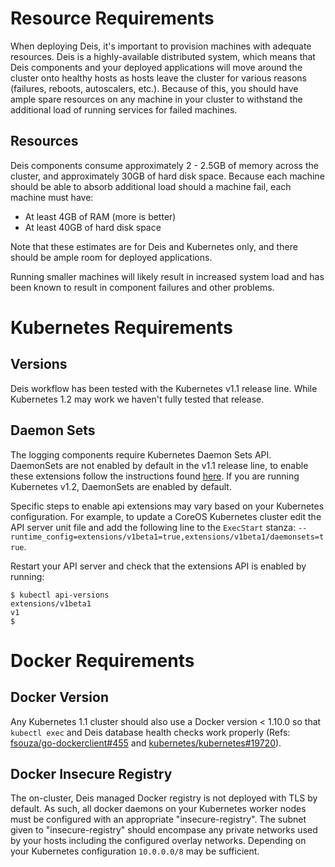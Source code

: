 # Resource Requirements

When deploying Deis, it's important to provision machines with adequate resources. Deis is a highly-available distributed system, which means that Deis components and your deployed applications will move around the cluster onto healthy hosts as hosts leave the cluster for various reasons (failures, reboots, autoscalers, etc.). Because of this, you should have ample spare resources on any machine in your cluster to withstand the additional load of running services for failed machines.

## Resources

Deis components consume approximately 2 - 2.5GB of memory across the cluster, and approximately 30GB of hard disk space. Because each machine should be able to absorb additional load should a machine fail, each machine must have:

* At least 4GB of RAM (more is better)
* At least 40GB of hard disk space

Note that these estimates are for Deis and Kubernetes only, and there should be ample room for deployed applications.

Running smaller machines will likely result in increased system load and has been known to result in component failures and other problems.


# Kubernetes Requirements

## Versions

Deis workflow has been tested with the Kubernetes v1.1 release line. While Kubernetes 1.2 may work we haven't fully tested that release.

## Daemon Sets

The logging components require Kubernetes Daemon Sets API. DaemonSets are not enabled by default in the v1.1 release line, to enable these extensions follow the instructions found [here](http://kubernetes.io/v1.1/docs/api.html#enabling-resources-in-the-extensions-group). If you are running Kubernetes v1.2, DaemonSets are enabled by default.

Specific steps to enable api extensions may vary based on your Kubernetes configuration. For example, to update a CoreOS Kubernetes cluster edit the API server unit file and add the following line to the `ExecStart` stanza: `--runtime_config=extensions/v1beta1=true,extensions/v1beta1/daemonsets=true`.

Restart your API server and check that the extensions API is enabled by running:

```
$ kubectl api-versions
extensions/v1beta1
v1
$
```

# Docker Requirements

## Docker Version

Any Kubernetes 1.1 cluster should also use a Docker version < 1.10.0 so that `kubectl exec` and Deis database health checks work properly (Refs: [fsouza/go-dockerclient#455](https://github.com/fsouza/go-dockerclient/issues/455) and [kubernetes/kubernetes#19720](https://github.com/kubernetes/kubernetes/issues/19720)).

## Docker Insecure Registry

The on-cluster, Deis managed Docker registry is not deployed with TLS by default. As such, all docker daemons on your Kubernetes worker nodes must be configured with an appropriate "insecure-registry". The subnet given to "insecure-registry" should encompase any private networks used by your hosts including the configured overlay networks. Depending on your Kubernetes configuration `10.0.0.0/8` may be sufficient.
